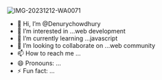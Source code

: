 ![IMG-20231212-WA0071](https://github.com/user-attachments/assets/c67785ae-5745-46d2-b7cb-e260d921622e)
- 👋 Hi, I’m @Denurychowdhury
- 👀 I’m interested in ...web development
- 🌱 I’m currently learning ...javascript
- 💞️ I’m looking to collaborate on ...web community
- 📫 How to reach me ...
- 😄 Pronouns: ...
- ⚡ Fun fact: ...

<!---
Denurychowdhury/Denurychowdhury is a ✨ special ✨ repository because its `README.md` (this file) appears on your GitHub profile.
You can click the Preview link to take a look at your changes.
--->
